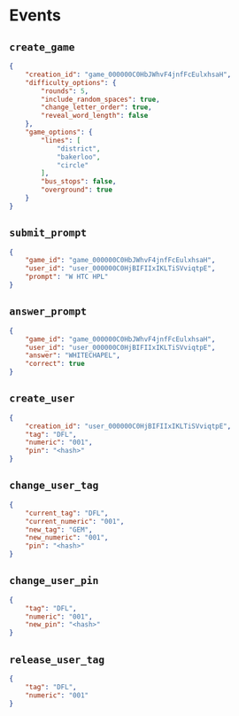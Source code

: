 # Events

## `create_game`

```json
{
	"creation_id": "game_000000C0HbJWhvF4jnfFcEulxhsaH",
	"difficulty_options": {
		"rounds": 5,
		"include_random_spaces": true,
		"change_letter_order": true,
		"reveal_word_length": false
	},
	"game_options": {
		"lines": [
			"district",
			"bakerloo",
			"circle"
		],
		"bus_stops": false,
		"overground": true
	}
}
```

## `submit_prompt`

```json
{
	"game_id": "game_000000C0HbJWhvF4jnfFcEulxhsaH",
	"user_id": "user_000000C0HjBIFIIxIKLTiSVviqtpE",
	"prompt": "W HTC HPL"
}
```

## `answer_prompt`

```json
{
	"game_id": "game_000000C0HbJWhvF4jnfFcEulxhsaH",
	"user_id": "user_000000C0HjBIFIIxIKLTiSVviqtpE",
	"answer": "WHITECHAPEL",
	"correct": true
}
```

## `create_user`

```json
{
	"creation_id": "user_000000C0HjBIFIIxIKLTiSVviqtpE",
	"tag": "DFL",
	"numeric": "001",
	"pin": "<hash>"
}
```

## `change_user_tag`

```json
{
	"current_tag": "DFL",
	"current_numeric": "001",
	"new_tag": "GEM",
	"new_numeric": "001",
	"pin": "<hash>"
}
```

## `change_user_pin`

```json
{
	"tag": "DFL",
	"numeric": "001",
	"new_pin": "<hash>"
}
```

## `release_user_tag`

```json
{
	"tag": "DFL",
	"numeric": "001"
}
```
